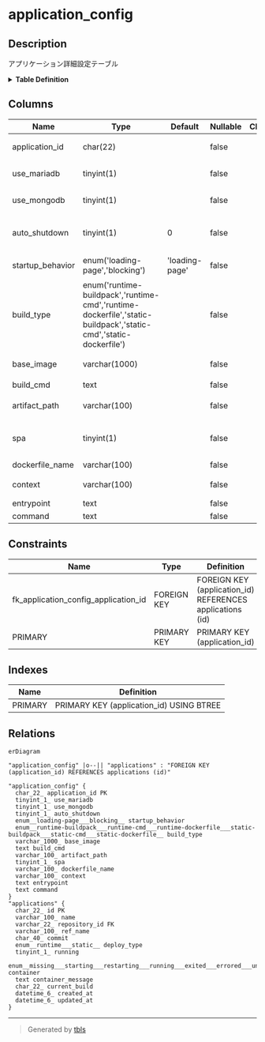 # application_config

## Description

アプリケーション詳細設定テーブル

<details>
<summary><strong>Table Definition</strong></summary>

```sql
CREATE TABLE `application_config` (
  `application_id` char(22) NOT NULL COMMENT 'アプリケーションID',
  `use_mariadb` tinyint(1) NOT NULL COMMENT 'MariaDBを使用するか',
  `use_mongodb` tinyint(1) NOT NULL COMMENT 'MongoDBを使用するか',
  `auto_shutdown` tinyint(1) NOT NULL DEFAULT 0 COMMENT 'アプリケーションの自動シャットダウン',
  `startup_behavior` enum('loading-page','blocking') NOT NULL DEFAULT 'loading-page' COMMENT 'アプリ起動時の振る舞い',
  `build_type` enum('runtime-buildpack','runtime-cmd','runtime-dockerfile','static-buildpack','static-cmd','static-dockerfile') NOT NULL COMMENT 'ビルドタイプ',
  `base_image` varchar(1000) NOT NULL COMMENT 'ベースイメージの名前',
  `build_cmd` text NOT NULL COMMENT 'ビルドコマンド',
  `artifact_path` varchar(100) NOT NULL COMMENT '静的成果物のパス',
  `spa` tinyint(1) NOT NULL COMMENT '静的成果物をSPAとして配信するか',
  `dockerfile_name` varchar(100) NOT NULL COMMENT 'Dockerfile名',
  `context` varchar(100) NOT NULL COMMENT 'ビルド時のcontext',
  `entrypoint` text NOT NULL COMMENT 'Entrypoint(args)',
  `command` text NOT NULL COMMENT 'Command(args)',
  PRIMARY KEY (`application_id`),
  CONSTRAINT `fk_application_config_application_id` FOREIGN KEY (`application_id`) REFERENCES `applications` (`id`)
) ENGINE=InnoDB DEFAULT CHARSET=utf8mb4 COLLATE=utf8mb4_general_ci COMMENT='アプリケーション詳細設定テーブル'
```

</details>

## Columns

| Name | Type | Default | Nullable | Children | Parents | Comment |
| ---- | ---- | ------- | -------- | -------- | ------- | ------- |
| application_id | char(22) |  | false |  | [applications](applications.md) | アプリケーションID |
| use_mariadb | tinyint(1) |  | false |  |  | MariaDBを使用するか |
| use_mongodb | tinyint(1) |  | false |  |  | MongoDBを使用するか |
| auto_shutdown | tinyint(1) | 0 | false |  |  | アプリケーションの自動シャットダウン |
| startup_behavior | enum('loading-page','blocking') | 'loading-page' | false |  |  | アプリ起動時の振る舞い |
| build_type | enum('runtime-buildpack','runtime-cmd','runtime-dockerfile','static-buildpack','static-cmd','static-dockerfile') |  | false |  |  | ビルドタイプ |
| base_image | varchar(1000) |  | false |  |  | ベースイメージの名前 |
| build_cmd | text |  | false |  |  | ビルドコマンド |
| artifact_path | varchar(100) |  | false |  |  | 静的成果物のパス |
| spa | tinyint(1) |  | false |  |  | 静的成果物をSPAとして配信するか |
| dockerfile_name | varchar(100) |  | false |  |  | Dockerfile名 |
| context | varchar(100) |  | false |  |  | ビルド時のcontext |
| entrypoint | text |  | false |  |  | Entrypoint(args) |
| command | text |  | false |  |  | Command(args) |

## Constraints

| Name | Type | Definition |
| ---- | ---- | ---------- |
| fk_application_config_application_id | FOREIGN KEY | FOREIGN KEY (application_id) REFERENCES applications (id) |
| PRIMARY | PRIMARY KEY | PRIMARY KEY (application_id) |

## Indexes

| Name | Definition |
| ---- | ---------- |
| PRIMARY | PRIMARY KEY (application_id) USING BTREE |

## Relations

```mermaid
erDiagram

"application_config" |o--|| "applications" : "FOREIGN KEY (application_id) REFERENCES applications (id)"

"application_config" {
  char_22_ application_id PK
  tinyint_1_ use_mariadb
  tinyint_1_ use_mongodb
  tinyint_1_ auto_shutdown
  enum__loading-page___blocking__ startup_behavior
  enum__runtime-buildpack___runtime-cmd___runtime-dockerfile___static-buildpack___static-cmd___static-dockerfile__ build_type
  varchar_1000_ base_image
  text build_cmd
  varchar_100_ artifact_path
  tinyint_1_ spa
  varchar_100_ dockerfile_name
  varchar_100_ context
  text entrypoint
  text command
}
"applications" {
  char_22_ id PK
  varchar_100_ name
  varchar_22_ repository_id FK
  varchar_100_ ref_name
  char_40_ commit
  enum__runtime___static__ deploy_type
  tinyint_1_ running
  enum__missing___starting___restarting___running___exited___errored___unknown__ container
  text container_message
  char_22_ current_build
  datetime_6_ created_at
  datetime_6_ updated_at
}
```

---

> Generated by [tbls](https://github.com/k1LoW/tbls)
